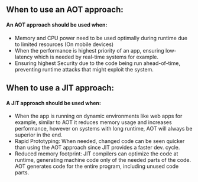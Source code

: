 ## When to use an AOT approach:
#### An AOT approach should be used when:
- Memory and CPU power need to be used optimally during runtime due to limited resources (On mobile devices)
- When the performance is highest priority of an app, ensuring low-latency which is needed by real-time systems for example.
- Ensuring highest Security due to the code being run ahead-of-time, preventing runtime attacks that might exploit the system.

## When to use a JIT approach:
#### A JIT approach should be used when:
- When the app is running on dynamic environments like web apps for example, similar to AOT it reduces memory usage and increases performance, however on systems with long runtime, AOT will always be superior in the end.
- Rapid Prototyping: When needed, changed code can be seen quicker than using the AOT approach since JIT provides a faster dev. cycle.
- Reduced memory footprint: JIT compilers can optimize the code  at runtime, generating machine code only of the needed parts of the code. AOT generates code for the entire program, including unused code parts.